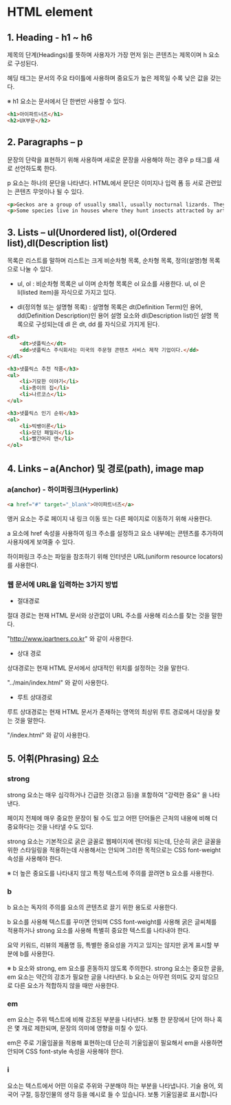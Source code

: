 # HTML element

## 1. Heading - h1 ~ h6

제목의 단계(Headings)를 뜻하며 사용자가 가장 먼저 읽는 콘텐츠는 제목이며 h 요소로 구성된다.

헤딩 태그는 문서의 주요 타이틀에 사용하며 중요도가 높은 제목일 수록 낮은 값을 갖는다.

※ h1 요소는 문서에서 단 한번만 사용할 수 있다.

```html
<h1>아이파트너즈</h1>
<h2>UX부문</h2>
```

## 2. Paragraphs – p

문장의 단락을 표현하기 위해 사용하며 새로운 문장을 사용해야 하는 경우 p 태그를 새로 선언하도록 한다.

p 요소는 하나의 문단을 나타낸다. HTML에서 문단은 이미지나 입력 폼 등 서로 관련있는 콘텐츠 무엇이나 될 수 있다.

```html
<p>Geckos are a group of usually small, usually nocturnal lizards. They are found on every continent except Australia.</p> 
<p>Some species live in houses where they hunt insects attracted by artificial light.</p>
```

## 3. Lists – ul(Unordered list), ol(Ordered list),dl(Description list)

목록은 리스트를 말하며 리스트는 크게 비순차형 목록, 순차형 목록, 정의(설명)형 목록으로 나눌 수 있다.

+ ul, ol : 비순차형 목록은 ul 이며 순차형 목록은 ol 요소를 사용한다. ul, ol 은 li(listed item)을 자식으로 가지고 있다.

+ dl(정의형 또는 설명형 목록) : 설명형 목록은 dt(Definition Term)인 용어, dd(Definition Description)인 용어 설명 요소와 dl(Description list)인 설명 목록으로 구성되는데 dl 은 dt, dd 를 자식으로 가지게 된다.

```html
<dl>
    <dt>넷플릭스</dt>
    <dd>넷플릭스 주식회사는 미국의 주문형 콘텐츠 서비스 제작 기업이다.</dd>
</dl>

<h3>넷플릭스 추천 작품</h3> 
<ul>
    <li>기묘한 이야기</li>
    <li>종이의 집</li>
    <li>나르코스</li>
</ul>

<h3>넷플릭스 인기 순위</h3>
<ol>
    <li>빅뱅이론</li>
    <li>모던 패밀리</li>
    <li>빨간머리 앤</li>
</ol>
```

## 4. Links – a(Anchor) 및 경로(path), image map

### a(anchor) - 하이퍼링크(Hyperlink)

```html
<a href="#" target="_blank">아이파트너즈</a>
```

앵커 요소는 주로 페이지 내 링크 이동 또는 다른 페이지로 이동하기 위해 사용한다. 

a 요소에 href 속성을 사용하여 링크 주소를 설정하고 요소 내부에는 콘텐츠를 추가하여 사용자에게 보여줄 수 있다.

하이퍼링크 주소는 파일을 참조하기 위해 인터넷은 URL(uniform resource locators)를 사용한다.


### 웹 문서에 URL을 입력하는 3가지 방법

+ 절대경로

절대 경로는 현재 HTML 문서와 상관없이 URL 주소를 사용해 리소스를 찾는 것을 말한다.

"http://www.ipartners.co.kr" 와 같이 사용한다. 

+ 상대 경로

상대경로는 현재 HTML 문서에서 상대적인 위치를 설정하는 것을 말한다.

"../main/index.html" 와 같이 사용한다.

+ 루트 상대경로

루트 상대경로는 현재 HTML 문서가 존재하는 영역의 최상위 루트 경로에서 대상을 찾는 것을 말한다.

"/index.html" 와 같이 사용한다.



## 5. 어휘(Phrasing) 요소

### strong 

strong 요소는 매우 심각하거나 긴급한 것(경고 등)을 포함하여 "강력한 중요" 을 나타낸다.

페이지 전체에 매우 중요한 문장이 될 수도 있고 어떤 단어들은 근처의 내용에 비해 더 중요하다는 것을  나타낼 수도 있다.

strong 요소는 기본적으로 굵은 글꼴로 웹페이지에 렌더링 되는데, 단순히 굵은 글꼴을 위한 스타일링을 적용하는데 사용해서는 안되며 그러한 목적으로는 CSS font-weight 속성을 사용해야 한다. 

※ 더 높은 중요도를 나타내지 않고 특정 텍스트에 주의를 끌려면 b 요소를 사용한다.


### b

b 요소는 독자의 주의를 요소의 콘텐츠로 끌기 위한 용도로 사용한다.

b 요소를 사용해 텍스트를 꾸미면 안되며 CSS font-weight를 사용해 굵은 글씨체를 적용하거나 strong 요소를 사용해 특별히 중요한 텍스트를 나타내야 한다.

요약 키워드, 리뷰의 제품명 등, 특별한 중요성을 가지고 있지는 않지만 굵게 표시할 부분에 b를 사용한다.

※ b 요소와 strong, em 요소를 혼동하지 않도록 주의한다. strong 요소는 중요한 글을, em 요소는 약간의 강조가 필요한 글을 나타낸다. b 요소는 아무런 의미도 갖지 않으므로 다른 요소가 적합하지 않을 때만 사용한다. 


### em 

em 요소는 주위 텍스트에 비해 강조된 부분을 나타낸다. 보통 한 문장에서 단어 하나 혹은 몇 개로 제한되며, 문장의 의미에 영향을 미칠 수 있다.

em은 주로 기울임꼴을 적용해 표현하는데 단순히 기울임꼴이 필요해서 em을 사용하면 안되며 CSS font-style 속성을 사용해야 한다. 

### i 

요소는 텍스트에서 어떤 이유로 주위와 구분해야 하는 부분을 나타냅니다. 기술 용어, 외국어 구절, 등장인물의 생각 등을 예시로 들 수 있습니다. 보통 기울임꼴로 표시합니다









